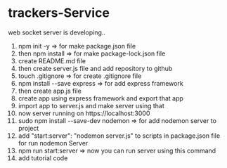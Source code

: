 # trackers-Service
web socket server is developing..

01) npm init -y => for make package.json file
02) then npm install => for make package-lock.json file
03) create README.md file
04) then create server.js file and add repository to github
05) touch .gitignore => for create .gitignore file
06) npm install --save express => for add express framework
07) then create app.js file
08) create app using express framework and export that app
09) import app to server.js and make server using that
10) now server running on https://localhost:3000
11) sudo npm install --save-dev nodemon => for add nodemon server to project
12) add "start:server": "nodemon server.js" to scripts in package.json file for run nodemon Server
13) npm run start:server => now you can run server using this command
14) add tutorial code
